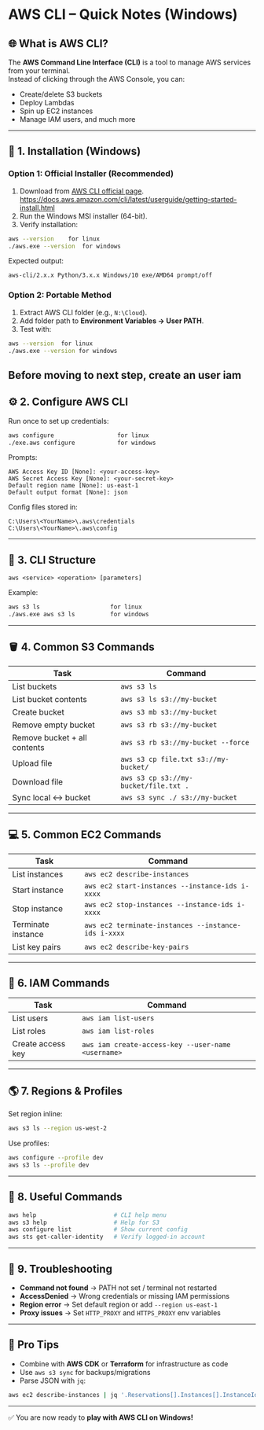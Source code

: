 # AWS CLI – Quick Notes (Windows)

## 🌐 What is AWS CLI?

The **AWS Command Line Interface (CLI)** is a tool to manage AWS services from your terminal.  
Instead of clicking through the AWS Console, you can:
- Create/delete S3 buckets
- Deploy Lambdas
- Spin up EC2 instances
- Manage IAM users, and much more

---

## 🧰 1. Installation (Windows)

### Option 1: Official Installer (Recommended)
1. Download from [AWS CLI official page](https://aws.amazon.com/cli/).
   https://docs.aws.amazon.com/cli/latest/userguide/getting-started-install.html
3. Run the Windows MSI installer (64-bit).
4. Verify installation:

```bash
aws --version    for linux 
./aws.exe --version  for windows
```

Expected output:

```
aws-cli/2.x.x Python/3.x.x Windows/10 exe/AMD64 prompt/off
```

### Option 2: Portable Method
1. Extract AWS CLI folder (e.g., `N:\Cloud`).
2. Add folder path to **Environment Variables → User PATH**.
3. Test with:

```bash
aws --version  for linux
./aws.exe --version for windows
```
Before moving to next step, create an user iam
---

## ⚙️ 2. Configure AWS CLI

Run once to set up credentials:

```bash
aws configure                  for linux
./exe.aws configure            for windows
```

Prompts:

```
AWS Access Key ID [None]: <your-access-key>
AWS Secret Access Key [None]: <your-secret-key>
Default region name [None]: us-east-1
Default output format [None]: json
```

Config files stored in:

```
C:\Users\<YourName>\.aws\credentials
C:\Users\<YourName>\.aws\config
```

---

## 🧠 3. CLI Structure

```
aws <service> <operation> [parameters]
```

Example:

```bash
aws s3 ls                    for linux
./aws.exe aws s3 ls          for windows
```

---

## 🪣 4. Common S3 Commands

| Task                         | Command                                        |
|------------------------------|------------------------------------------------|
| List buckets                 | `aws s3 ls`                                    |
| List bucket contents         | `aws s3 ls s3://my-bucket`                     |
| Create bucket                | `aws s3 mb s3://my-bucket`                     |
| Remove empty bucket          | `aws s3 rb s3://my-bucket`                     |
| Remove bucket + all contents | `aws s3 rb s3://my-bucket --force`             |
| Upload file                  | `aws s3 cp file.txt s3://my-bucket/`           |
| Download file                | `aws s3 cp s3://my-bucket/file.txt .`          |
| Sync local ↔ bucket          | `aws s3 sync ./ s3://my-bucket`                |

---

## 💻 5. Common EC2 Commands

| Task               | Command                                                |
|--------------------|--------------------------------------------------------|
| List instances     | `aws ec2 describe-instances`                           |
| Start instance     | `aws ec2 start-instances --instance-ids i-xxxx`        |
| Stop instance      | `aws ec2 stop-instances --instance-ids i-xxxx`         |
| Terminate instance | `aws ec2 terminate-instances --instance-ids i-xxxx`    |
| List key pairs     | `aws ec2 describe-key-pairs`                           |

---

## 👤 6. IAM Commands

| Task              | Command                                               |
|-------------------|-------------------------------------------------------|
| List users        | `aws iam list-users`                                  |
| List roles        | `aws iam list-roles`                                  |
| Create access key | `aws iam create-access-key --user-name <username>`    |

---

## 🌎 7. Regions & Profiles

Set region inline:

```bash
aws s3 ls --region us-west-2
```

Use profiles:

```bash
aws configure --profile dev
aws s3 ls --profile dev
```

---

## 🧰 8. Useful Commands

```bash
aws help                      # CLI help menu
aws s3 help                   # Help for S3
aws configure list            # Show current config
aws sts get-caller-identity   # Verify logged-in account
```

---

## 📝 9. Troubleshooting

- **Command not found** → PATH not set / terminal not restarted  
- **AccessDenied** → Wrong credentials or missing IAM permissions  
- **Region error** → Set default region or add `--region us-east-1`  
- **Proxy issues** → Set `HTTP_PROXY` and `HTTPS_PROXY` env variables  

---

## 🌟 Pro Tips

- Combine with **AWS CDK** or **Terraform** for infrastructure as code  
- Use `aws s3 sync` for backups/migrations  
- Parse JSON with `jq`:

```bash
aws ec2 describe-instances | jq '.Reservations[].Instances[].InstanceId'
```

---

✅ You are now ready to **play with AWS CLI on Windows!**
